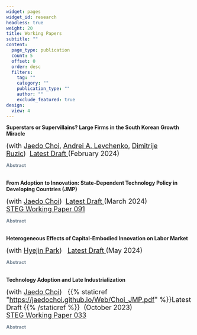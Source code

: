```yaml
---
widget: pages
widget_id: research
headless: true
weight: 20
title: Working Papers
subtitle: ""
content:
  page_type: publication
  count: 5
  offset: 0
  order: desc
  filters:
    tag: ""
    category: ""
    publication_type: ""
    author: ""
    exclude_featured: true
design:
  view: 4
---
```

<meta name="theme-color" content="#2962ff">

**Superstars or Supervillains? Large Firms in the South Korean Growth Miracle**

<font size="4"> (with <a href="http://www.jaedochoi.com">Jaedo Choi</a>, <a href="https://alevchenko.com">Andrei A. Levchenko</a>, <a href="https://www.druzic.com"> Dimitrije Ruzic</a>)&nbsp;&nbsp;<a href="https://younghunshim.com/uploads/CLRS.pdf">Latest Draft </a>(February 2024)<br>

</font>

  <div class="expand">
    <div class="expand-label" style="cursor: pointer;" onclick="$h = $(this);$h.next('div').slideToggle(100,function () {$h.children('i').attr('class',function () {return $h.next('div').is(':visible') ? 'fas fa-chevron-down' : 'fas fa-chevron-right';});});">
      <i style="font-size:75%; color:#708090" class="fas fa-chevron-right"></i>
      <span style="font-size:90%; color:#708090">
	<b> Abstract </b>
      </span>
    </div>
    <div class="expand-content" style="display: none; font-size:90%;text-align: justify;
  text-justify: inter-word"> We quantify the contribution of the largest firms to South Korea's economic performance since 1970. Using firm-level historical data, we document a novel fact: firm concentration rose substantially during the growth miracle period. To understand whether the increased importance of large firms contributed positively or negatively to the South Korean growth miracle, we build a quantitative heterogeneous firm small open economy model. Our framework accommodates a variety of causes and consequences of (changes in) firm concentration: productivity, distortions, selection into exporting, and oligopolistic and oligopsonistic market power in domestic goods and labor markets. The model is implemented directly on the firm-level data and inverted to recover the drivers of changing concentration. We find that most of the increased concentration is attributable to higher productivity growth of the largest firms. Shutting down differential productivity growth of the top 3 firms within each sector would have decreased firm concentration, but nonetheless would have reduced welfare by 2%. Differential distortions and foreign market access of the  largest firms played a more limited role in the trends in concentration and had a smaller welfare impact. Thus, the largest Korean firms were superstars rather than supervillains. </div>
  </div>

<br>

**From Adoption to Innovation: State-Dependent Technology Policy in Developing Countries (JMP)** 

<font size="4"> (with <a href="http://www.jaedochoi.com/">Jaedo Choi</a>)&nbsp;&nbsp;<a href="https://younghunshim.com/uploads/CS_from_adoption_to_innovation.pdf">Latest Draft </a>(March 2024) <br>  <a href="https://steg.cepr.org/publications/adoption-innovation-state-dependent-technology-policy-developing-countries">STEG Working Paper 091</a>  </font>  

</font>

  <div class="expand">
    <div class="expand-label" style="cursor: pointer;" onclick="$h = $(this);$h.next('div').slideToggle(100,function () {$h.children('i').attr('class',function () {return $h.next('div').is(':visible') ? 'fas fa-chevron-down' : 'fas fa-chevron-right';});});">
      <i style="font-size:75%; color:#708090" class="fas fa-chevron-right"></i>
      <span style="font-size:90%; color:#708090">
	<b> Abstract </b>
      </span>
    </div>
    <div class="expand-content" style="display: none; font-size:90%;text-align: justify;
  text-justify: inter-word"> Should policymakers in developing countries prioritize foreign technology adoption over domestic innovation? How might this depend on development stages? Using historical technology transfer data from South Korea, we find that greater productivity gaps with foreign firms correlate with larger productivity growth after adoption, despite lower fees. Furthermore, non-adopters increased patent citations to foreign sellers, suggesting knowledge spillovers. Motivated by these findings, we build a two-country growth model with innovation and adoption. As the gaps narrow, productivity gains and spillovers from adoption diminish and foreign sellers strategically raise fees due to intensified competition, which renders adoption subsidies less effective. Korea’s shift from adoption to innovation subsidies substantially contributed to growth and welfare. We also explore the optimal policy and its interaction with import tariffs. </div>
  </div>

<br>

**Heterogeneous Effects of Capital-Embodied Innovation on Labor Market**

 <font size="4">(with <a href="http://www.hyejinpark.net/">Hyejin Park</a>) &nbsp;&nbsp;<a href="https://younghunshim.com/uploads/PS_CEI.pdf">Latest Draft </a>(May 2024)</font>

 <div class="expand">
    <div class="expand-label" style="cursor: pointer;" onclick="$h = $(this);$h.next('div').slideToggle(100,function () {$h.children('i').attr('class',function () {return $h.next('div').is(':visible') ? 'fas fa-chevron-down' : 'fas fa-chevron-right';});});">
      <i style="font-size:75%; color:#708090" class="fas fa-chevron-right"></i>
      <span style="font-size:90%; color:#708090">
	<b> Abstract </b>
      </span>
    </div>
    <div class="expand-content" style="display: none; font-size:90%;text-align: justify;
  text-justify: inter-word">This paper develops an occupation-level measure of Capital-Embodied Innovation (CEI) by matching patents with capital goods based on their text similarity. The impact of CEI on labor demand is heterogeneous, depending on the similarity between capital and occupational tasks. Specifically, CEI associated with task-similar capital reduces the relative labor demand, whereas CEI related to task-dissimilar capital raises it. Between 1980 and 2015, capital used by high-wage occupations experienced more innovations in task-dissimilar capital and fewer in task-similar capital. CEI can explain 51% of the relative wage growth in high-wage occupations and significantly contributes to routine- and abstract-biased labor market changes. </div>
  </div>

<br>

**Technology Adoption and Late Industrialization** <font size="4">

(with <a href="http://www.jaedochoi.com/">Jaedo Choi</a>)&nbsp;&nbsp; {{% staticref "https://jaedochoi.github.io/Web/Choi_JMP.pdf" %}}Latest Draft {{% /staticref %}}&nbsp;&nbsp;(October 2023) <br>  <a href="https://steg.cepr.org/publications/technology-adoption-and-late-industrialization">STEG Working Paper 033</a>  </font>  

 <div class="expand">
    <div class="expand-label" style="cursor: pointer;" onclick="$h = $(this);$h.next('div').slideToggle(100,function () {$h.children('i').attr('class',function () {return $h.next('div').is(':visible') ? 'fas fa-chevron-down' : 'fas fa-chevron-right';});});">
      <i style="font-size:75%; color:#708090" class="fas fa-chevron-right"></i>
      <span style="font-size:90%; color:#708090">
	<b> Abstract </b>
      </span>
    </div>
    <div class="expand-content" style="display: none; font-size:90%;text-align: justify;
  text-justify: inter-word">We study how the adoption of foreign technology and local spillovers from such adoption contributed to late industrialization in a developing country during the postwar period. Using novel historical firm-level data for South Korea, we provide three empirical findings: direct productivity gains to adopters, local productivity spillovers of the adoption, and complementarity in firms' adoption decisions. Based on these findings, we develop a dynamic spatial model with firms' technology adoption decisions and local spillovers. The spillovers induce dynamic complementarity in firms' technology adoption decisions. Because of this complementarity, the model potentially features multiple steady states. Temporary adoption subsidies can have permanent effects by moving an economy to a new transition path that converges to a higher-productivity steady state. We calibrate our model to the microdata and econometric estimates. We evaluate the effects of the South Korean government policy that temporarily provided adoption subsidies to heavy manufacturing firms in the 1970s. Had no adoption subsidies been provided, South Korea would have converged to a less industrialized steady state in which the heavy manufacturing sector’s share of GDP would have been 15 percentage points lower and aggregate welfare would have been 10% lower compared to the steady state with successful industrialization. Thus, temporary subsidies for technology adoption had permanent effects. </div>
  </div>